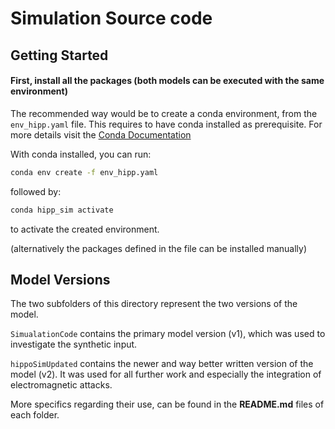 # Simulation Source code

## Getting Started

#### First, install all the packages (both models can be executed with the same environment)
The recommended way would be to create a conda environment, from the `env_hipp.yaml` file. 
This requires to have conda installed as prerequisite. 
For more details visit the [Conda Documentation](https://conda.io/projects/conda/en/latest/user-guide/install/index.html)

With conda installed, you can run:

```bash
conda env create -f env_hipp.yaml
```

followed by:

```bash
conda hipp_sim activate
```
to activate the created environment.

(alternatively the packages defined in the file can be installed manually)


## Model Versions

The two subfolders of this directory represent the two versions of the model.

`SimualationCode` contains the primary model version (v1), which was used to investigate the synthetic input.

`hippoSimUpdated` contains the newer and way better written version of the model (v2). It was used for all further work and especially the integration of electromagnetic attacks.

More specifics regarding their use, can be found in the **README.md** files of each folder. 




